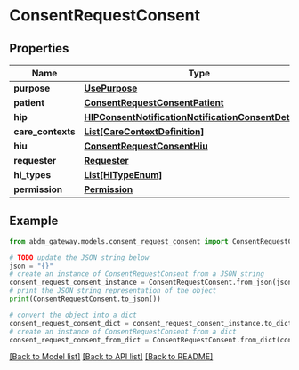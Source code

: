# ConsentRequestConsent


## Properties

Name | Type | Description | Notes
------------ | ------------- | ------------- | -------------
**purpose** | [**UsePurpose**](UsePurpose.md) |  | 
**patient** | [**ConsentRequestConsentPatient**](ConsentRequestConsentPatient.md) |  | 
**hip** | [**HIPConsentNotificationNotificationConsentDetailHip**](HIPConsentNotificationNotificationConsentDetailHip.md) |  | [optional] 
**care_contexts** | [**List[CareContextDefinition]**](CareContextDefinition.md) |  | [optional] 
**hiu** | [**ConsentRequestConsentHiu**](ConsentRequestConsentHiu.md) |  | 
**requester** | [**Requester**](Requester.md) |  | 
**hi_types** | [**List[HITypeEnum]**](HITypeEnum.md) |  | 
**permission** | [**Permission**](Permission.md) |  | 

## Example

```python
from abdm_gateway.models.consent_request_consent import ConsentRequestConsent

# TODO update the JSON string below
json = "{}"
# create an instance of ConsentRequestConsent from a JSON string
consent_request_consent_instance = ConsentRequestConsent.from_json(json)
# print the JSON string representation of the object
print(ConsentRequestConsent.to_json())

# convert the object into a dict
consent_request_consent_dict = consent_request_consent_instance.to_dict()
# create an instance of ConsentRequestConsent from a dict
consent_request_consent_from_dict = ConsentRequestConsent.from_dict(consent_request_consent_dict)
```
[[Back to Model list]](../README.md#documentation-for-models) [[Back to API list]](../README.md#documentation-for-api-endpoints) [[Back to README]](../README.md)


